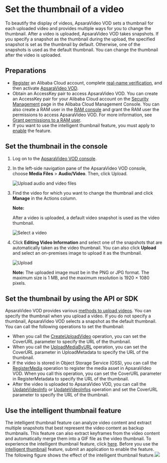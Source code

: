 # Set the thumbnail of a video

To beautify the display of videos, ApsaraVideo VOD sets a thumbnail for each uploaded video and provides multiple ways for you to change the thumbnail. After a video is uploaded, ApsaraVideo VOD takes snapshots. If you specify a snapshot as the thumbnail during the upload, the specified snapshot is set as the thumbnail by default. Otherwise, one of the snapshots is used as the default thumbnail. You can change the thumbnail after the video is uploaded.

## Preparations

-   [Register](https://account.aliyun.com/register/register.htm?oauth_callback=https%3A%2F%2Fvod.console.aliyun.com%2F&lang=zh) an Alibaba Cloud account, complete [real-name verification](https://help.aliyun.com/knowledge_list/37170.html), and then activate [ApsaraVideo VOD](https://www.aliyun.com/product/vod).
-   Obtain an AccessKey pair to access ApsaraVideo VOD. You can create an AccessKey pair for your Alibaba Cloud account on the [Security Management](https://ak-console.aliyun.com/?spm=5176.doc57741.2.8.uLYY2M#/accesskey) page in the Alibaba Cloud Management Console. You can also create a RAM user in the [RAM console](https://ram.console.aliyun.com/?spm=5176.doc57741.2.2.fQnI2T#/user/list) and grant the RAM user the permissions to access ApsaraVideo VOD. For more information, see [Grant permissions to a RAM user](https://help.aliyun.com/document_detail/116146.html).
-   If you want to use the intelligent thumbnail feature, you must apply to [enable](https://ai.aliyun.com/vi/cover) the feature.

## Set the thumbnail in the console

1.  Log on to the [ApsaraVideo VOD console](https://vod.console.aliyun.com/).

2.  In the left-side navigation pane of the ApsaraVideo VOD console, choose **Media Files** \> **Audio/Video**. Then, click Upload.

    ![Upload audio and video files](https://static-aliyun-doc.oss-accelerate.aliyuncs.com/assets/img/en-US/0316319061/p184170.png)

3.  Find the video for which you want to change the thumbnail and click **Manage** in the Actions column.

    **Note:**

    After a video is uploaded, a default video snapshot is used as the video thumbnail.

    ![Select a video](https://static-aliyun-doc.oss-accelerate.aliyuncs.com/assets/img/en-US/7335679161/p251306.png)

4.  Click **Editing Video Information** and select one of the snapshots that are automatically taken as the video thumbnail. You can also click **Upload** and select an on-premises image to upload it as the thumbnail.

    ![Upload](https://static-aliyun-doc.oss-accelerate.aliyuncs.com/assets/img/en-US/7335679161/p251311.png)

    **Note:** The uploaded image must be in the PNG or JPG format. The maximum size is 1 MB, and the maximum resolution is 1920 × 1080 pixels.


## Set the thumbnail by using the API or SDK

ApsaraVideo VOD provides various [methods to upload videos](). You can specify the thumbnail when you upload a video. If you do not specify a thumbnail, ApsaraVideo VOD selects a snapshot as the default thumbnail. You can call the following operations to set the thumbnail:

-   When you call the [CreateUploadVideo]() operation, you can set the CoverURL parameter to specify the URL of the thumbnail.
-   When you call the [UploadMediaByURL]() operation, you can set the CoverURL parameter in UploadMetadata to specify the URL of the thumbnail.
-   If the video is stored in Object Storage Service \(OSS\), you can call the [RegisterMedia]() operation to register the media asset in ApsaraVideo VOD. When you call this operation, you can set the CoverURL parameter in RegisterMetadata to specify the URL of the thumbnail.
-   After the video is uploaded to ApsaraVideo VOD, you can call the [UpdateVideoInfo]() or [UpdateVideoInfos]() operation and set the CoverURL parameter to specify the URL of the thumbnail.

## Use the intelligent thumbnail feature

The intelligent thumbnail feature can analyze video content and extract multiple snapshots that best represent the video content as backup thumbnails. This feature can also extract keyframes from the video content and automatically merge them into a GIF file as the video thumbnail. To experience the intelligent thumbnail feature, click [here](https://retina.aliyun.com). Before you use the [intelligent thumbnail](https://ai.aliyun.com/vi/cover) feature, submit an application to enable the feature. The following figure shows the effect of the intelligent thumbnail feature.![](https://static-aliyun-doc.oss-accelerate.aliyuncs.com/assets/img/en-US/8335679161/p178456.png)

